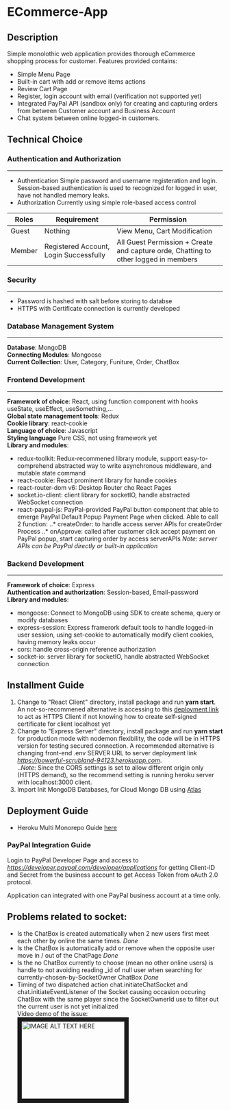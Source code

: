 # ECommerce-App
## Description 
Simple monolothic web application provides thorough eCommerce shopping process for customer. Features provided contains:
* Simple Menu Page
* Built-in cart with add or remove items actions
* Review Cart Page
* Register, login account with email (verification not supported yet)
* Integrated PayPal API (sandbox only) for creating and capturing orders from between Customer account and Business Account
* Chat system between online logged-in customers.

## Technical Choice
### Authentication and Authorization
***
* Authentication
Simple password and username registeration and login.  
Session-based authentication is used to recognized for logged in user, have not handled memory leaks.
* Authorization
Currently using simple role-based access control

| Roles | Requirement | Permission   | 
| ----- | ----------- | ------------ |
| Guest | Nothing     |View Menu, Cart Modification     |
|Member |Registered Account, Login Successfully| All Guest Permission + Create and capture orde, Chatting to other logged in members|

### Security
***
* Password is hashed with salt before storing to databse  
* HTTPS with Certificate connection is currently developed

### Database Management System
***
**Database**: MongoDB  
**Connecting Modules**: Mongoose  
**Current Collection**: User, Category, Funiture, Order, ChatBox

### Frontend Development
***
**Framework of choice**: React, using function component with hooks useState, useEffect, useSomething,...  
**Global state management tools**: Redux  
**Cookie library**: react-cookie  
**Language of choice**: Javascript  
**Styling language** Pure CSS, not using framework yet  
**Library and modules**: 
* redux-toolkit: Redux-recommened library module, support easy-to-comprehend abstracted way to write asynchronous middleware, and mutable state command
* react-cookie: React prominent library for handle cookies
* react-router-dom v6: Desktop Router cho React Pages
* socket.io-client: client library for socketIO, handle abstracted WebSocket connection
* react-paypal-js: PayPal-provided PayPal button component that able to emerge PayPal Default Popup Payment Page when clicked. Able to call 2 function: 
..* createOrder: to handle access server APIs for createOrder Process
..* onApprove: called after customer click accept payment on PayPal popup, start capturing order by access serverAPIs
 *Note: server APIs can be PayPal directly or built-in application*

### Backend Development
***
**Framework of choice**: Express  
**Authentication and authorization**: Session-based, Email-password  
**Library and modules**:   
* mongoose: Connect to MongoDB using SDK to create schema, query or modify databases
* express-session: Express framerork default tools to handle logged-in user session, using set-cookie to automatically modify client cookies, having memory leaks occur
* cors: handle cross-origin reference authorization
* socket-io: server library for socketIO, handle abstracted WebSocket connection

## Installment Guide
1. Change to "React Client" directory, install package and run **yarn start**. An not-so-recommened alternative is accessing to this [deployment link](https://immense-scrubland-27295.herokuapp.com/) to act as HTTPS Client if not knowing how to create self-signed certificate for client localhost yet
2. Change to "Express Server" directory, install package and run **yarn start** for production mode with nodemon flexibility, the code will be in HTTPS version for testing secured connection. A recommended alternative is changing front-end .env SERVER URL to server deployment link *https://powerful-scrubland-94123.herokuapp.com*.  
..*Note*: Since the CORS settings is set to allow different origin only (HTTPS demand), so the recommend setting is running heroku server with localhost:3000 client.
3. Import Init MongoDB Databases, for Cloud Mongo DB using [Atlas](https://www.mongodb.com/cloud)

## Deployment Guide
* Heroku Multi Monorepo Guide [here](https://blog.softup.co/how-to-deploy-a-monorepo-to-multiple-heroku-apps-using-github-actions/)

### PayPal Integration Guide
Login to PayPal Developer Page and access to *https://developer.paypal.com/developer/applications* for getting Client-ID and Secret from the business account to get Access Token from oAuth 2.0 protocol.

Application can integrated with one PayPal business account at a time only.


## Problems related to socket:
* Is the ChatBox is created automatically when 2 new users first meet each other by online the same times. *Done*
* Is the ChatBox is automatically add or remove when the opposite user move in / out of the ChatPage *Done*
* Is the no ChatBox currently to choose (mean no other online users) is handle to not avoiding reading _id of null user when searching for currently-chosen-by-SocketOwner ChatBox *Done*
* Timing of two dispatched action chat.initiateChatSocket and chat.initiateEventListener of the Socket causing occasion occuring ChatBox with the same player since the SocketOwnerId use to filter out the current user is not yet initialized  
Video demo of the issue:  
<a href="http://www.youtube.com/watch?feature=player_embedded&v=sX3jX9Cm4-I
" target="_blank"><img src="http://img.youtube.com/vi/sX3jX9Cm4-I/0.jpg" 
alt="IMAGE ALT TEXT HERE" width="240" height="180" border="10" /></a>